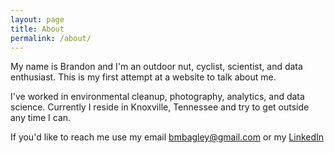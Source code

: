 ```yaml
---
layout: page
title: About
permalink: /about/
---
```


My name is Brandon and I'm an outdoor nut, cyclist, scientist, and data enthusiast.  This is my first attempt at a website to talk about me.  

I've worked in environmental cleanup, photography, analytics, and data science.  Currently I reside in Knoxville, Tennessee and try to get outside any time I can.  

If you'd like to reach me use my email bmbagley@gmail.com or my [LinkedIn](https://www.linkedin.com/in/brandonmbagley/)

<!-- This is the base Jekyll theme. You can find out more info about customizing your Jekyll theme, as well as basic Jekyll usage documentation at [jekyllrb.com](https://jekyllrb.com/)

You can find the source code for Minima at GitHub:
[jekyll][jekyll-organization] /
[minima](https://github.com/jekyll/minima)

You can find the source code for Jekyll at GitHub:
[jekyll][jekyll-organization] /
[jekyll](https://github.com/jekyll/jekyll)


[jekyll-organization]: https://github.com/jekyll -->

